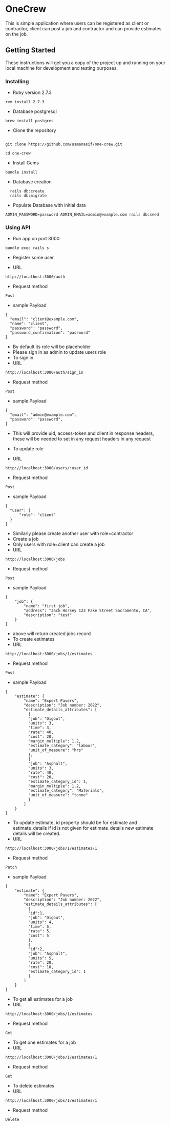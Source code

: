 # OneCrew

This is simple application where users can be registered as client or contractor, client can post a job and contractor and can provide estimates on the job.

## Getting Started

These instructions will get you a copy of the project up and running on your local machine for development and testing purposes.

### Installing


* Ruby version
 2.7.3

 ```
 rvm install 2.7.3
 ```
* Database
postgresql

```
brew install postgres
```


* Clone the repository


```

git clone https://github.com/usmanasif/one-crew.git

cd one-crew
```

* Install Gems
```
bundle install
```

* Database creation

```
  rails db:create
  rails db:migrate
```

* Populate Database with initial data
```
ADMIN_PASSWORD=password ADMIN_EMAIL=admin@example.com rails db:seed
```
### Using API
* Run app on port 3000
```
bundle exec rails s
```
* Register some user
- URL
````
http://localhost:3000/auth
````
- Request method
```
Post
```
- sample Payload
```
{
  "email": "client@example.com",
  "name": "client",
  "password": "password",
  "password_confirmation": "password"
}
```
- By default its role will be placeholder
- Please sign in as admin to update users role
- To sign in
- URL
````
http://localhost:3000/auth/sign_in
````
- Request method
```
Post
```
- sample Payload
```
{
  "email": "admin@example.com",
  "password": "password",
}
```
- This will provide uid, access-token and client in response headers, these will be needed to set in any request headers in any request

- To update role
- URL
````
http://localhost:3000/users/:user_id
````
- Request method
```
Post
```
- sample Payload
```
{
  "user": {
      "role": "client"
  }
}
```
- Similarly please create another user with role=contractor
- Create a job
- Only users with role=client can create a job
- URL
````
http://localhost:3000/jobs
````
- Request method
```
Post
```
- sample Payload
```
{
    "job": {
        "name": "first job",
        "address": "Jack Horsey 123 Fake Street Sacramento, CA",
        "description": "test"
    }
}
```
- above will return created jobs record
- To create estimates
- URL
````
http://localhost:3000/jobs/1/estimates
````
- Request method
```
Post
```
- sample Payload
```
{
    "estimate": {
        "name": "Expert Pavers",
        "description": "Job number: 2022",
        "estimate_details_attributes": [
          {
          "job": "Digout",
          "units": 3,
          "time": 3,
          "rate": 40,
          "cost": 20,
          "margin_multiple": 1.2,
          "estimate_category": "labour",
          "unit_of_measure": "hrs"
          },
          {
          "job": "Asphalt",
          "units": 3,
          "rate": 40,
          "cost": 20,
          "estimate_category_id": 1,
          "margin_multiple": 1.2,
          "estimate_category": "Materials",
          "unit_of_measure": "tonne"
          }
        ]
    }
}
```
- To update estimate, id property should be for estimate and estimate_details if id is not given for estimate_details new estimate details will be created.
- URL
````
http://localhost:3000/jobs/1/estimates/1
````
- Request method
```
Patch
```
- sample Payload
```
{
    "estimate": {
        "name": "Expert Pavers",
        "description": "Job number: 2022",
        "estimate_details_attributes": [
          {
          "id":1,
          "job": "Digout",
          "units": 4,
          "time": 5,
          "rate": 5,
          "cost": 5
          },
          {
          "id":2,
          "job": "Asphalt",
          "units": 5,
          "rate": 20,
          "cost": 10,
          "estimate_category_id": 1
          }
        ]
    }
}
```
- To get all estimates for a job
- URL
````
http://localhost:3000/jobs/1/estimates
````
- Request method
```
Get
```
- To get one estimates for a job
- URL
````
http://localhost:3000/jobs/1/estimates/1
````
- Request method
```
Get
```

- To delete estimates
- URL
````
http://localhost:3000/jobs/1/estimates/1
````
- Request method
```
Delete
```
